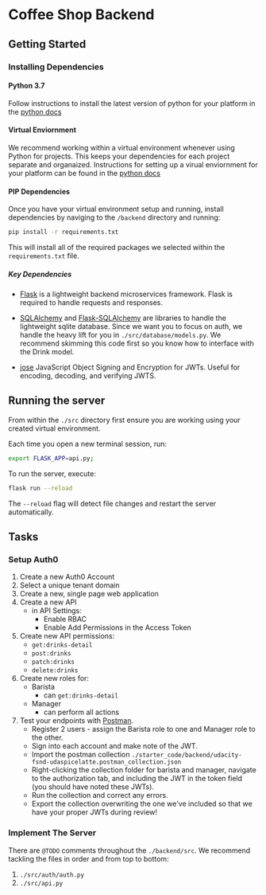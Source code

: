 # Coffee Shop Backend

## Getting Started

### Installing Dependencies

#### Python 3.7

Follow instructions to install the latest version of python for your platform in the [python docs](https://docs.python.org/3/using/unix.html#getting-and-installing-the-latest-version-of-python)

#### Virtual Enviornment

We recommend working within a virtual environment whenever using Python for projects. This keeps your dependencies for each project separate and organaized. Instructions for setting up a virual enviornment for your platform can be found in the [python docs](https://packaging.python.org/guides/installing-using-pip-and-virtual-environments/)

#### PIP Dependencies

Once you have your virtual environment setup and running, install dependencies by naviging to the `/backend` directory and running:

```bash
pip install -r requirements.txt
```

This will install all of the required packages we selected within the `requirements.txt` file.

##### Key Dependencies

- [Flask](http://flask.pocoo.org/)  is a lightweight backend microservices framework. Flask is required to handle requests and responses.

- [SQLAlchemy](https://www.sqlalchemy.org/) and [Flask-SQLAlchemy](https://flask-sqlalchemy.palletsprojects.com/en/2.x/) are libraries to handle the lightweight sqlite database. Since we want you to focus on auth, we handle the heavy lift for you in `./src/database/models.py`. We recommend skimming this code first so you know how to interface with the Drink model.

- [jose](https://python-jose.readthedocs.io/en/latest/) JavaScript Object Signing and Encryption for JWTs. Useful for encoding, decoding, and verifying JWTS.

## Running the server

From within the `./src` directory first ensure you are working using your created virtual environment.

Each time you open a new terminal session, run:

```bash
export FLASK_APP=api.py;
```

To run the server, execute:

```bash
flask run --reload
```

The `--reload` flag will detect file changes and restart the server automatically.

## Tasks

### Setup Auth0

1. Create a new Auth0 Account
2. Select a unique tenant domain
3. Create a new, single page web application
4. Create a new API
    - in API Settings:
        - Enable RBAC
        - Enable Add Permissions in the Access Token
5. Create new API permissions:
    - `get:drinks-detail`
    - `post:drinks`
    - `patch:drinks`
    - `delete:drinks`
6. Create new roles for:
    - Barista
        - can `get:drinks-detail`
    - Manager
        - can perform all actions
7. Test your endpoints with [Postman](https://getpostman.com). 
    - Register 2 users - assign the Barista role to one and Manager role to the other.
    - Sign into each account and make note of the JWT.
    - Import the postman collection `./starter_code/backend/udacity-fsnd-udaspicelatte.postman_collection.json`
    - Right-clicking the collection folder for barista and manager, navigate to the authorization tab, and including the JWT in the token field (you should have noted these JWTs).
    - Run the collection and correct any errors.
    - Export the collection overwriting the one we've included so that we have your proper JWTs during review!

### Implement The Server

There are `@TODO` comments throughout the `./backend/src`. We recommend tackling the files in order and from top to bottom:

1. `./src/auth/auth.py`
2. `./src/api.py`

<!-- 
JWT for rgrishigajra@gmail.com MANAGER
eyJhbGciOiJSUzI1NiIsInR5cCI6IkpXVCIsImtpZCI6IlJWRXNSUnYwWUZRUDdtU3g5VGJ0TSJ9.eyJpc3MiOiJodHRwczovL2Rldi1mYzM0eTlscS51cy5hdXRoMC5jb20vIiwic3ViIjoiZ29vZ2xlLW9hdXRoMnwxMTE2OTg2MTc5NzcxMDM0Mjc5ODkiLCJhdWQiOlsiY29mZmVlLWFwaSIsImh0dHBzOi8vZGV2LWZjMzR5OWxxLnVzLmF1dGgwLmNvbS91c2VyaW5mbyJdLCJpYXQiOjE1OTIwNzA1NDcsImV4cCI6MTU5MjA3Nzc0NywiYXpwIjoiRTdEMm5rNUt0Nnp3cmFFU1BtRlAxMmZRSUpxdGFnQWIiLCJzY29wZSI6Im9wZW5pZCBwcm9maWxlIGVtYWlsIiwicGVybWlzc2lvbnMiOlsiZGVsZXRlOmRyaW5rcyIsImdldDpkcmlua3MtZGV0YWlsIiwicGF0Y2g6ZHJpbmtzIiwicG9zdDpkcmlua3MiXX0.FtO9BEpeNJoMP__VRjCC_oam2bO2nyooBmshfs7H_I1uuAemsaD8_cZJ1ZnJYwqKNFXoUu_sywPBBm_9JEkl--4a-ejoVRgrfLgyZs7kY0M3gkZ1xXYJTBVV40AHumDfaE4CGwA8enovUn5kRONdk7Rol6LJiQL_qJyGhZPz6O82k7Pq6S9xRmsq4t3fE_0_L1iZ0c7HM6xv8iBOIqTWYI5pvdOAh7zeSn1-hWuUC69c9nGgmDMbJV8MHWF4HLXHXSDODv8zdnKIVyBMTEKOP2MhEzSPbMBYPGN3xbAdlSUpJa7zyeZ_B-ySUIqZl2QikMqDaBhU_dA6ScsQ19HUXQ -->

<!-- 
JWT for rishabh.gajra15@siesgst.ac.in BARISTA
eyJhbGciOiJSUzI1NiIsInR5cCI6IkpXVCIsImtpZCI6IlJWRXNSUnYwWUZRUDdtU3g5VGJ0TSJ9.eyJpc3MiOiJodHRwczovL2Rldi1mYzM0eTlscS51cy5hdXRoMC5jb20vIiwic3ViIjoiZ29vZ2xlLW9hdXRoMnwxMTcwODg0NzY1NDYyODExMDQ4MDIiLCJhdWQiOlsiY29mZmVlLWFwaSIsImh0dHBzOi8vZGV2LWZjMzR5OWxxLnVzLmF1dGgwLmNvbS91c2VyaW5mbyJdLCJpYXQiOjE1OTIwNzA1ODEsImV4cCI6MTU5MjA3Nzc4MSwiYXpwIjoiRTdEMm5rNUt0Nnp3cmFFU1BtRlAxMmZRSUpxdGFnQWIiLCJzY29wZSI6Im9wZW5pZCBwcm9maWxlIGVtYWlsIiwicGVybWlzc2lvbnMiOlsiZ2V0OmRyaW5rcy1kZXRhaWwiXX0.SWZTMC-MaA5_CTV66dvLx5Czge7foLwExzFdjt8tq6zme3GheT46zmnexWj_FYS5nKXbIIt_XaVJhTXGpN6j2reOPRScrKOFG5IzuUItTUPwpiKF7wf9afF2bQQkGVAw-DdKngEGeR8-j79BXzvZdS_AEEJNXndy-g4g7uZBiFs0ctVvEnsPdt9ibslyo845Bav73x0o_OaUsuz32edkXF4iaKfFsVtQpJcPj_F1Xb5_TAQsPoUrfXtzVNLV44W2PqJ20AXbju93z3WdqfPzJiaVQj3wXEx-Hsy36MdV_qEP8kHElB01HV0_dxugjFLa8kzkQ1XQ28Udmw5i_vjP7Q-->
